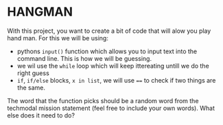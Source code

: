 # HANGMAN


With this project, you want to create a bit of code that will alow you play hand man. For this we will be using:

- pythons `input()` function which allows you to input text into the command line. This is how we will be guessing. 
- we wil use the `while` loop which will keep ittereating untill we do the right guess
- `if`, `if/else` blocks, `x in list`, we will use `==` to check if two things are the same.


The word that the function picks should be a random word from the techmodal mission statement (feel free to include your own words). What else does it need to do?
